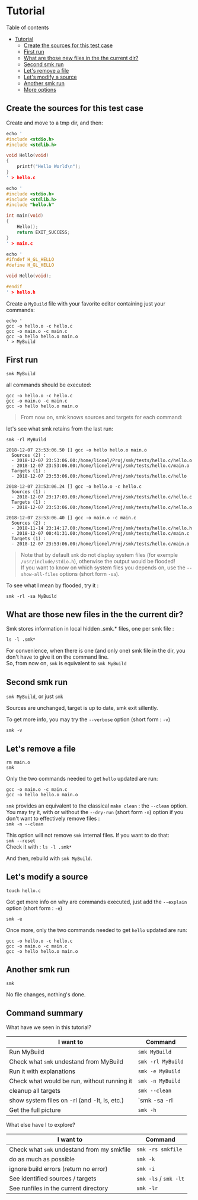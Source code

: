 Tutorial
========

Table of contents
- [Tutorial](#tutorial)
  - [Create the sources for this test case](#create-the-sources-for-this-test-case)
  - [First run](#first-run)
  - [What are those new files in the the current dir?](#what-are-those-new-files-in-the-the-current-dir)
  - [Second smk run](#second-smk-run)
  - [Let's remove a file](#lets-remove-a-file)
  - [Let's modify a source](#lets-modify-a-source)
  - [Another smk run](#another-smk-run)
  - [More options](#more-options)


## Create the sources for this test case  

Create and move to a tmp dir, and then:

```C
echo '
#include <stdio.h>
#include <stdlib.h>

void Hello(void)
{
	printf("Hello World\n");
}
' > hello.c
```

```C
echo '
#include <stdio.h>
#include <stdlib.h>
#include "hello.h"

int main(void)
{
	Hello();
	return EXIT_SUCCESS;
}
' > main.c
```

```C
echo '
#ifndef H_GL_HELLO
#define H_GL_HELLO

void Hello(void);

#endif
' > hello.h
```

Create a `MyBuild` file with your favorite editor containing just your commands:  

```shell
echo '
gcc -o hello.o -c hello.c
gcc -o main.o -c main.c
gcc -o hello hello.o main.o
' > MyBuild
```

## First run

`smk MyBuild`  

all commands should be executed:

```
gcc -o hello.o -c hello.c
gcc -o main.o -c main.c
gcc -o hello hello.o main.o
```  

> From now on, smk knows sources and targets for each command:  

let's see what smk retains from the last run:

`smk -rl MyBuild`

```
2018-12-07 23:53:06.50 [] gcc -o hello hello.o main.o
  Sources (2) :
  - 2018-12-07 23:53:06.00:/home/lionel/Proj/smk/tests/hello.c/hello.o
  - 2018-12-07 23:53:06.00:/home/lionel/Proj/smk/tests/hello.c/main.o
  Targets (1) :
  - 2018-12-07 23:53:06.00:/home/lionel/Proj/smk/tests/hello.c/hello

2018-12-07 23:53:06.24 [] gcc -o hello.o -c hello.c
  Sources (1) :
  - 2018-12-07 23:17:03.00:/home/lionel/Proj/smk/tests/hello.c/hello.c
  Targets (1) :
  - 2018-12-07 23:53:06.00:/home/lionel/Proj/smk/tests/hello.c/hello.o

2018-12-07 23:53:06.40 [] gcc -o main.o -c main.c
  Sources (2) :
  - 2018-11-14 23:14:17.00:/home/lionel/Proj/smk/tests/hello.c/hello.h
  - 2018-12-07 00:41:31.00:/home/lionel/Proj/smk/tests/hello.c/main.c
  Targets (1) :
  - 2018-12-07 23:53:06.00:/home/lionel/Proj/smk/tests/hello.c/main.o

```

> Note that by default `smk` do not display system files (for exemple `/usr/include/stdio.h`), otherwise the output would be flooded!  
> If you want to know on which system files you depends on, use the `--show-all-files` options (short form `-sa`).  

To see what I mean by flooded, try it :

`smk -rl -sa MyBuild` 


## What are those new files in the the current dir?

Smk stores information in local hidden .smk.* files, one per smk file :

`ls -l .smk*`

For convenience, when there is one (and only one) smk file in the dir, you don't have to give it on the command line.  
So, from now on, `smk` is equivalent to `smk MyBuild` 

## Second smk run

`smk MyBuild`, or just `smk`

Sources are unchanged, target is up to date, smk exit sillently.  

To get more info, you may try the `--verbose` option (short form : `-v`)

`smk -v`


## Let's remove a file

`rm main.o`  
`smk`  

Only the two commands needed to get `hello` updated are run:  

```
gcc -o main.o -c main.c
gcc -o hello hello.o main.o
```

`smk` provides an equivalent to the classical `make clean` : the `--clean` option.  
You may try it, with or without the `--dry-run` (short form `-n`) option if you don't want to effectively remove files :  
`smk -n --clean`  

This option will not remove `smk` internal files. If you want to do that:  
`smk --reset`  
Check it with : `ls -l .smk*`  

And then, rebuild with `smk MyBuild`.

## Let's modify a source

`touch hello.c`  

Got get more info on why are commands executed, just add the `--explain` option (short form : `-e`)  

`smk -e`

Once more, only the two commands needed to get `hello` updated are run:  
```
gcc -o hello.o -c hello.c
gcc -o main.o -c main.c
gcc -o hello hello.o main.o
```

## Another smk run

`smk`

No file changes, nothing's done.


## Command summary

What have we seen in this tutorial?  

| I want to                                                             | Command           |
| --------------------------------------------------------------------- | ----------------- |
| Run MyBuild                                                           | `smk MyBuild`     |
| Check what `smk` undestand from MyBuild                               | `smk -rl MyBuild` |
| Run it with explanations                                              | `smk -e MyBuild`  |
| Check what would be run, without running it                           | `smk -n MyBuild`  |
| cleanup all targets                                                   | `smk --clean`     |
| show system files on -rl (and -lt, ls, etc.)                          | `smk -sa -rl      |
| Get the full picture                                                  | `smk -h`          |

What else have I to explore?  

| I want to                                                             | Command           |
| --------------------------------------------------------------------- | ----------------- |
| Check what `smk` undestand from my smkfile                            | `smk -rs smkfile` |
| do as much as possible                                                | `smk -k`          |
| ignore build errors (return no error)                                 | `smk -i`          |
| See identified sources / targets                                      | `smk -ls` / `smk -lt` |
| See runfiles in the current directory                                 | `smk -lr`             |


